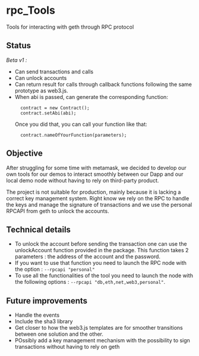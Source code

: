 # rpc_Tools
Tools for interacting with geth through RPC protocol

## Status

*Beta v1 :*
- Can send transactions and calls
- Can unlock accounts
- Can return result for calls through callback functions following the same prototype as web3.js.
- When abi is passed, can generate the corresponding function:
  ```Javasctipt
    contract = new Contract();
    contract.setAbi(abi); 
  ```
  Once you did that, you can call your function like that:
  ```
    contract.nameOfYourFunction(parameters);
  ```

## Objective

After struggling for some time with metamask, we decided to develop our own tools for our demos to interact smoothly between our Dapp and our local demo node without having to rely on third-party product.

The project is not suitable for production, mainly because it is lacking a correct key management system. Right know we rely on the RPC to handle the keys and manage the signature of transactions and we use the personal RPCAPI from geth to unlock the accounts.

## Technical details

- To unlock the account before sending the transaction one can use the unlockAccount function provided in the package. This function takes 2 parameters : the address of the account and the password.
- If you want to use that function you need to launch the RPC node with the option : `--rpcapi "personal"`
- To use all the functionalities of the tool you need to launch the node with the following options : `--rpcapi "db,eth,net,web3,personal"`.

## Future improvements

- Handle the events
- Include the sha3 library
- Get closer to how the web3.js templates are for smoother transitions between one solution and the other.
- POssibly add a key management mechanism with the possibility to sign transactions without having to rely on geth
